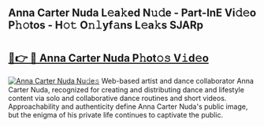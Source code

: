 ## Anna Carter Nuda L𝚎a𝚔ed N𝚞𝚍e - Part-InE Vi𝚍𝚎o P𝚑𝚘tos - H𝚘𝚝 O𝚗𝚕yf𝚊ns L𝚎a𝚔s SJARp

# <h2><a href="http://kf2gwng.oniu.top/?m=Anna+Carter+Nuda">🔗👉 🔴 Anna Carter Nuda P𝚑ot𝚘𝚜 V𝚒d𝚎o</a></h2>

[![Anna Carter Nuda Nu𝚍e𝚜](https://i.imgur.com/0qMVB7G.gif)](http://kf2gwng.oniu.top/?m=Anna+Carter+Nuda)
Web-based artist and dance collaborator Anna Carter Nuda, recognized for creating and distributing dance and lifestyle content via solo and collaborative dance routines and short videos. Approachability and authenticity define Anna Carter Nuda's public image, but the enigma of his private life continues to captivate the public.  
